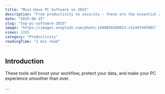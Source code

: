 ```yaml
---
title: "Must-Have PC Software in 2025"
description: "From productivity to security — these are the essential apps every Windows user should install."
date: "2025-06-15"
slug: "top-pc-software-2025"
image: "https://images.unsplash.com/photo-1498050108023-c5249f4df085"
views: 1285
category: "Productivity"
readingTime: "2 min read"
---
```


## Introduction

These tools will boost your workflow, protect your data, and make your PC experience smoother than ever.

...
